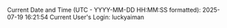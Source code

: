Current Date and Time (UTC - YYYY-MM-DD HH:MM:SS formatted): 2025-07-19 16:21:54
Current User's Login: luckyaiman
